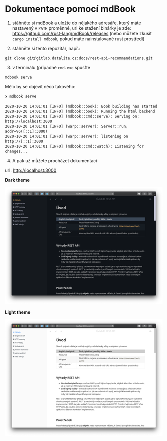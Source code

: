 # Dokumentace pomocí mdBook

1. stáhněte si mdBook a uložte do nějakého adresáře, který máte nastavený v `PATH` proměnné, url ke stažení binárky je zde: https://github.com/rust-lang/mdBook/releases (nebo můžete zkusit `cargo install mdbook`, pokud máte nainstalované rust prostředí)

2. stáhněte si tento repozitář, např.:

```term
git clone git@gitlab.datalite.cz:docs/rest-api-recommendations.git
```

3. v terminálu (případně `cmd.exe` spusťte

```term
mdbook serve
```


Mělo by se objevit něco takového:

```term
❯ mdbook serve

2020-10-20 14:01:01 [INFO] (mdbook::book): Book building has started
2020-10-20 14:01:01 [INFO] (mdbook::book): Running the html backend
2020-10-20 14:01:01 [INFO] (mdbook::cmd::serve): Serving on: http://localhost:3000
2020-10-20 14:01:01 [INFO] (warp::server): Server::run; addr=V6([::1]:3000)
2020-10-20 14:01:01 [INFO] (warp::server): listening on http://[::1]:3000
2020-10-20 14:01:01 [INFO] (mdbook::cmd::watch): Listening for changes...
```
4. A pak už můžete procházet dokumentaci

url: [http://localhost:3000](http://localhost:3000)

__Dark theme__

![](images/2020-10-20-14-04-15.png)

__Light theme__

![](images/2020-10-20-14-05-02.png)
